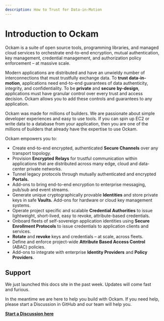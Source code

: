 ```yaml
---
description: How to Trust for Data-in-Motion
---
```


# Introduction to Ockam

Ockam is a suite of open source tools, programming libraries, and managed cloud services to orchestrate end-to-end encryption, mutual authentication, key management, credential management, and authorization policy enforcement – at massive scale.

Modern applications are distributed and have an unwieldy number of interconnections that must trustfully exchange data. To **trust data-in-motion**, applications need end-to-end guarantees of data authenticity, integrity, and confidentiality. To be **private** and **secure** **by-design**, applications must have granular control over every trust and access decision. Ockam allows you to add these controls and guarantees to any application.

Ockam was made for millions of builders. We are passionate about simple developer experiences and easy to use tools. If you can spin up EC2 or write data to a database from your application, then you are one of the millions of builders that already have the expertise to use Ockam.&#x20;

Ockam empowers you to:

* Create end-to-end encrypted, authenticated **Secure Channels** over any transport topology.
* Provision **Encrypted** **Relays** for trustful communication within applications that are distributed across many edge, cloud and data-center private networks.
* Tunnel legacy protocols through mutually authenticated and encrypted **Portals.**
* Add-ons to bring end-to-end encryption to enterprise messaging, pub/sub and event streams.
* Generate unique cryptographically provable **Identities** and store private keys in safe **Vaults.** Add-ons for hardware or cloud key management systems.
* Operate project specific and scalable **Credential Authorities** to issue lightweight, short-lived, easy to revoke, attribute-based credentials.
* Onboard fleets of self-sovereign application identities using **Secure Enrollment Protocols** to issue credentials to application clients and services.
* **Rotate** and **revoke** keys and credentials – at scale, across fleets.
* Define and enforce project-wide **Attribute Based Access Control** (ABAC) policies.
* Add-ons to integrate with enterprise **Identity Providers** and **Policy Providers**.

## **Support**

We just launched this docs site in the past week. Updates will come fast and furious.

In the meantime we are here to help you build with Ockam. If you need help, please start a Discussion in GitHub and our team will help you.

****[**Start a Discussion here**](https://github.com/build-trust/ockam/discussions/categories/support)****
